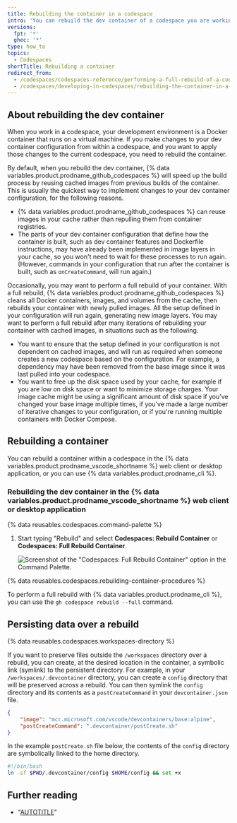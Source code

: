 ```yaml
---
title: Rebuilding the container in a codespace
intro: 'You can rebuild the dev container of a codespace you are working in to apply configuration changes. From time to time, you may want to perform a full rebuild.'
versions:
  fpt: '*'
  ghec: '*'
type: how_to
topics:
  - Codespaces
shortTitle: Rebuilding a container
redirect_from:
  - /codespaces/codespaces-reference/performing-a-full-rebuild-of-a-container
  - /codespaces/developing-in-codespaces/rebuilding-the-container-in-a-codespace
---
```


## About rebuilding the dev container

When you work in a codespace, your development environment is a Docker container that runs on a virtual machine. If you make changes to your dev container configuration from within a codespace, and you want to apply those changes to the current codespace, you need to rebuild the container.

By default, when you rebuild the dev container, {% data variables.product.prodname_github_codespaces %} will speed up the build process by reusing cached images from previous builds of the container. This is usually the quickest way to implement changes to your dev container configuration, for the following reasons.
- {% data variables.product.prodname_github_codespaces %} can reuse images in your cache rather than repulling them from container registries.
- The parts of your dev container configuration that define how the container is built, such as dev container features and Dockerfile instructions, may have already been implemented in image layers in your cache, so you won't need to wait for these processes to run again. (However, commands in your configuration that run after the container is built, such as `onCreateCommand`, will run again.)

Occasionally, you may want to perform a full rebuild of your container. With a full rebuild, {% data variables.product.prodname_github_codespaces %} cleans all Docker containers, images, and volumes from the cache, then rebuilds your container with newly pulled images. All the setup defined in your configuration will run again, generating new image layers. You may want to perform a full rebuild after many iterations of rebuilding your container with cached images, in situations such as the following.

- You want to ensure that the setup defined in your configuration is not dependent on cached images, and will run as required when someone creates a new codespace based on the configuration. For example, a dependency may have been removed from the base image since it was last pulled into your codespace.
- You want to free up the disk space used by your cache, for example if you are low on disk space or want to minimize storage charges. Your image cache might be using a significant amount of disk space if you've changed your base image multiple times, if you've made a large number of iterative changes to your configuration, or if you're running multiple containers with Docker Compose.

## Rebuilding a container

You can rebuild a container within a codespace in the {% data variables.product.prodname_vscode_shortname %} web client or desktop application, or you can use {% data variables.product.prodname_cli %}.

### Rebuilding the dev container in the {% data variables.product.prodname_vscode_shortname %} web client or desktop application

{% data reusables.codespaces.command-palette %}
1. Start typing "Rebuild" and select **Codespaces: Rebuild Container** or **Codespaces: Full Rebuild Container**.

   ![Screenshot of the "Codespaces: Full Rebuild Container" option in the Command Palette.](/assets/images/help/codespaces/codespaces-rebuild-full.png)

{% data reusables.codespaces.rebuilding-container-procedures %}

To perform a full rebuild with {% data variables.product.prodname_cli %}, you can use the `gh codespace rebuild --full` command.

## Persisting data over a rebuild

{% data reusables.codespaces.workspaces-directory %}

If you want to preserve files outside the `/workspaces` directory over a rebuild, you can create, at the desired location in the container, a symbolic link (symlink) to the persistent directory. For example, in your `/workspaces/.devcontainer` directory, you can create a `config` directory that will be preserved across a rebuild. You can then symlink the `config` directory and its contents as a `postCreateCommand` in your `devcontainer.json` file.

```json
{
    "image": "mcr.microsoft.com/vscode/devcontainers/base:alpine",
    "postCreateCommand": ".devcontainer/postCreate.sh"
}
```

In the example `postCreate.sh` file below, the contents of the `config` directory are symbolically linked to the home directory.

```bash
#!/bin/bash
ln -sf $PWD/.devcontainer/config $HOME/config && set +x
```

## Further reading

- "[AUTOTITLE](/codespaces/setting-up-your-project-for-codespaces/adding-a-dev-container-configuration/introduction-to-dev-containers)"
